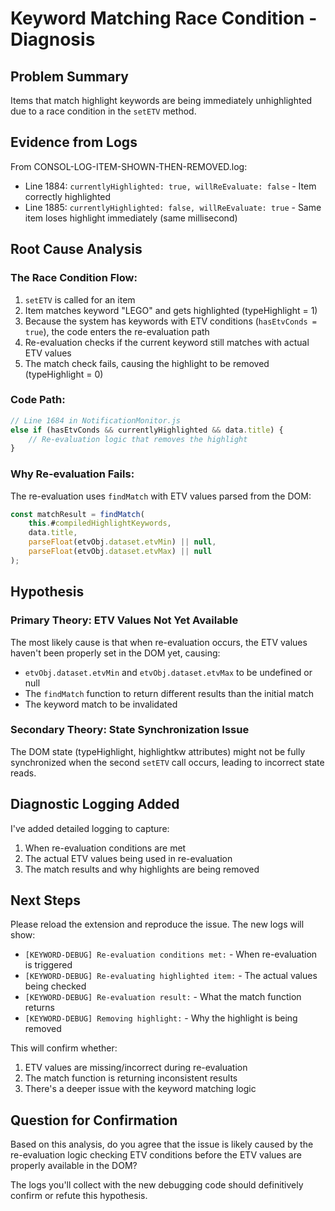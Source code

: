 # Keyword Matching Race Condition - Diagnosis

## Problem Summary
Items that match highlight keywords are being immediately unhighlighted due to a race condition in the `setETV` method.

## Evidence from Logs
From CONSOL-LOG-ITEM-SHOWN-THEN-REMOVED.log:
- Line 1884: `currentlyHighlighted: true, willReEvaluate: false` - Item correctly highlighted
- Line 1885: `currentlyHighlighted: false, willReEvaluate: true` - Same item loses highlight immediately (same millisecond)

## Root Cause Analysis

### The Race Condition Flow:
1. `setETV` is called for an item
2. Item matches keyword "LEGO" and gets highlighted (typeHighlight = 1)
3. Because the system has keywords with ETV conditions (`hasEtvConds = true`), the code enters the re-evaluation path
4. Re-evaluation checks if the current keyword still matches with actual ETV values
5. The match check fails, causing the highlight to be removed (typeHighlight = 0)

### Code Path:
```javascript
// Line 1684 in NotificationMonitor.js
else if (hasEtvConds && currentlyHighlighted && data.title) {
    // Re-evaluation logic that removes the highlight
}
```

### Why Re-evaluation Fails:
The re-evaluation uses `findMatch` with ETV values parsed from the DOM:
```javascript
const matchResult = findMatch(
    this.#compiledHighlightKeywords,
    data.title,
    parseFloat(etvObj.dataset.etvMin) || null,
    parseFloat(etvObj.dataset.etvMax) || null
);
```

## Hypothesis

### Primary Theory: ETV Values Not Yet Available
The most likely cause is that when re-evaluation occurs, the ETV values haven't been properly set in the DOM yet, causing:
- `etvObj.dataset.etvMin` and `etvObj.dataset.etvMax` to be undefined or null
- The `findMatch` function to return different results than the initial match
- The keyword match to be invalidated

### Secondary Theory: State Synchronization Issue
The DOM state (typeHighlight, highlightkw attributes) might not be fully synchronized when the second `setETV` call occurs, leading to incorrect state reads.

## Diagnostic Logging Added

I've added detailed logging to capture:
1. When re-evaluation conditions are met
2. The actual ETV values being used in re-evaluation
3. The match results and why highlights are being removed

## Next Steps

Please reload the extension and reproduce the issue. The new logs will show:
- `[KEYWORD-DEBUG] Re-evaluation conditions met:` - When re-evaluation is triggered
- `[KEYWORD-DEBUG] Re-evaluating highlighted item:` - The actual values being checked
- `[KEYWORD-DEBUG] Re-evaluation result:` - What the match function returns
- `[KEYWORD-DEBUG] Removing highlight:` - Why the highlight is being removed

This will confirm whether:
1. ETV values are missing/incorrect during re-evaluation
2. The match function is returning inconsistent results
3. There's a deeper issue with the keyword matching logic

## Question for Confirmation

Based on this analysis, do you agree that the issue is likely caused by the re-evaluation logic checking ETV conditions before the ETV values are properly available in the DOM? 

The logs you'll collect with the new debugging code should definitively confirm or refute this hypothesis.
